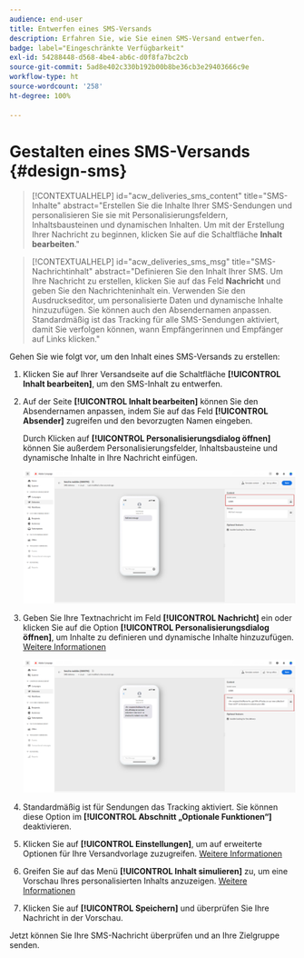 ```yaml
---
audience: end-user
title: Entwerfen eines SMS-Versands
description: Erfahren Sie, wie Sie einen SMS-Versand entwerfen.
badge: label="Eingeschränkte Verfügbarkeit"
exl-id: 54288448-d568-4be4-ab6c-d0f8fa7bc2cb
source-git-commit: 5ad8e402c330b192b00b8be36cb3e29403666c9e
workflow-type: ht
source-wordcount: '258'
ht-degree: 100%

---
```


# Gestalten eines SMS-Versands {#design-sms}

>[!CONTEXTUALHELP]
>id="acw_deliveries_sms_content"
>title="SMS-Inhalte"
>abstract="Erstellen Sie die Inhalte Ihrer SMS-Sendungen und personalisieren Sie sie mit Personalisierungsfeldern, Inhaltsbausteinen und dynamischen Inhalten. Um mit der Erstellung Ihrer Nachricht zu beginnen, klicken Sie auf die Schaltfläche **Inhalt bearbeiten**."

>[!CONTEXTUALHELP]
>id="acw_deliveries_sms_msg"
>title="SMS-Nachrichtinhalt"
>abstract="Definieren Sie den Inhalt Ihrer SMS. Um Ihre Nachricht zu erstellen, klicken Sie auf das Feld **Nachricht** und geben Sie den Nachrichteninhalt ein. Verwenden Sie den Ausdruckseditor, um personalisierte Daten und dynamische Inhalte hinzuzufügen. Sie können auch den Absendernamen anpassen. Standardmäßig ist das Tracking für alle SMS-Sendungen aktiviert, damit Sie verfolgen können, wann Empfängerinnen und Empfänger auf Links klicken."

Gehen Sie wie folgt vor, um den Inhalt eines SMS-Versands zu erstellen:

1. Klicken Sie auf Ihrer Versandseite auf die Schaltfläche **[!UICONTROL Inhalt bearbeiten]**, um den SMS-Inhalt zu entwerfen.

1. Auf der Seite **[!UICONTROL Inhalt bearbeiten]** können Sie den Absendernamen anpassen, indem Sie auf das Feld **[!UICONTROL Absender]** zugreifen und den bevorzugten Namen eingeben.

   Durch Klicken auf **[!UICONTROL Personalisierungsdialog öffnen]** können Sie außerdem Personalisierungsfelder, Inhaltsbausteine und dynamische Inhalte in Ihre Nachricht einfügen.

   ![](assets/sms_content_1.png)

1. Geben Sie Ihre Textnachricht im Feld **[!UICONTROL Nachricht]** ein oder klicken Sie auf die Option **[!UICONTROL Personalisierungsdialog öffnen]**, um Inhalte zu definieren und dynamische Inhalte hinzuzufügen. [Weitere Informationen](../personalization/gs-personalization.md)

   ![](assets/sms_content_2.png)

1. Standardmäßig ist für Sendungen das Tracking aktiviert. Sie können diese Option im **[!UICONTROL Abschnitt „Optionale Funktionen“]** deaktivieren.

1. Klicken Sie auf **[!UICONTROL Einstellungen]**, um auf erweiterte Optionen für Ihre Versandvorlage zuzugreifen. [Weitere Informationen](../advanced-settings/delivery-settings.md)

1. Greifen Sie auf das Menü **[!UICONTROL Inhalt simulieren]** zu, um eine Vorschau Ihres personalisierten Inhalts anzuzeigen. [Weitere Informationen](send-sms.md#preview-sms)

1. Klicken Sie auf **[!UICONTROL Speichern]** und überprüfen Sie Ihre Nachricht in der Vorschau.

Jetzt können Sie Ihre SMS-Nachricht überprüfen und an Ihre Zielgruppe senden.
